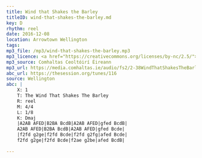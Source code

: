```yaml
---
title: Wind that Shakes the Barley
titleID: wind-that-shakes-the-barley.md
key: D
rhythm: reel
date: 2016-12-08
location: Arrowtown Wellington
tags: 
mp3_file: /mp3/wind-that-shakes-the-barley.mp3
mp3_licence: <a href="https://creativecommons.org/licenses/by-nc/2.5/">CC-BY-NC-2.5</a>
mp3_source: Comhaltas Ceoltóirí Éireann
mp3_url: https://media.comhaltas.ie/audio/fs2/2-38WindThatShakesTheBarley.mp3
abc_url: https://thesession.org/tunes/116
source: Wellington
abc: |
    X: 1
    T: The Wind That Shakes The Barley
    R: reel
    M: 4/4
    L: 1/8
    K: Dmaj
    |A2AB AFED|B2BA BcdB|A2AB AFED|gfed BcdB|
    A2AB AFED|B2BA BcdB|A2AB AFED|gfed Bcde|
    |f2fd g2ge|f2fd Bcde|f2fd g2fg|afed Bcde|
    f2fd g2ge|f2fd Bcde|f2ae g2be|afed BcdB|
    
---
```

